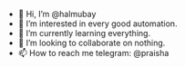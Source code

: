 - 👋 Hi, I’m @halmubay
- 👀 I’m interested in every good automation.
- 🌱 I’m currently learning everything.
- 💞️ I’m looking to collaborate on nothing.
- 📫 How to reach me telegram: @praisha

<!---
halmubay/halmubay is a ✨ special ✨ repository because its `README.md` (this file) appears on your GitHub profile.
You can click the Preview link to take a look at your changes.
--->
